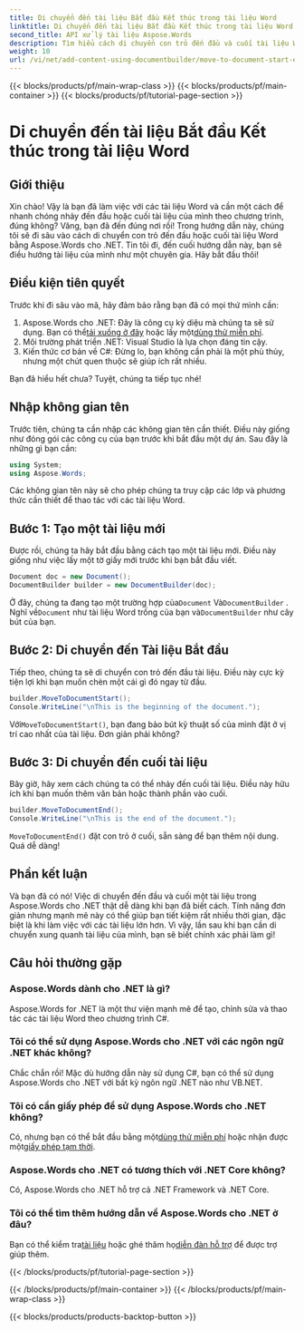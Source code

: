 ```yaml
---
title: Di chuyển đến tài liệu Bắt đầu Kết thúc trong tài liệu Word
linktitle: Di chuyển đến tài liệu Bắt đầu Kết thúc trong tài liệu Word
second_title: API xử lý tài liệu Aspose.Words
description: Tìm hiểu cách di chuyển con trỏ đến đầu và cuối tài liệu Word bằng Aspose.Words cho .NET. Hướng dẫn toàn diện với hướng dẫn từng bước và ví dụ.
weight: 10
url: /vi/net/add-content-using-documentbuilder/move-to-document-start-end/
---
```


{{< blocks/products/pf/main-wrap-class >}}
{{< blocks/products/pf/main-container >}}
{{< blocks/products/pf/tutorial-page-section >}}

# Di chuyển đến tài liệu Bắt đầu Kết thúc trong tài liệu Word

## Giới thiệu

Xin chào! Vậy là bạn đã làm việc với các tài liệu Word và cần một cách để nhanh chóng nhảy đến đầu hoặc cuối tài liệu của mình theo chương trình, đúng không? Vâng, bạn đã đến đúng nơi rồi! Trong hướng dẫn này, chúng tôi sẽ đi sâu vào cách di chuyển con trỏ đến đầu hoặc cuối tài liệu Word bằng Aspose.Words cho .NET. Tin tôi đi, đến cuối hướng dẫn này, bạn sẽ điều hướng tài liệu của mình như một chuyên gia. Hãy bắt đầu thôi!

## Điều kiện tiên quyết

Trước khi đi sâu vào mã, hãy đảm bảo rằng bạn đã có mọi thứ mình cần:

1.  Aspose.Words cho .NET: Đây là công cụ kỳ diệu mà chúng ta sẽ sử dụng. Bạn có thể[tải xuống ở đây](https://releases.aspose.com/words/net/) hoặc lấy một[dùng thử miễn phí](https://releases.aspose.com/).
2. Môi trường phát triển .NET: Visual Studio là lựa chọn đáng tin cậy.
3. Kiến thức cơ bản về C#: Đừng lo, bạn không cần phải là một phù thủy, nhưng một chút quen thuộc sẽ giúp ích rất nhiều.

Bạn đã hiểu hết chưa? Tuyệt, chúng ta tiếp tục nhé!

## Nhập không gian tên

Trước tiên, chúng ta cần nhập các không gian tên cần thiết. Điều này giống như đóng gói các công cụ của bạn trước khi bắt đầu một dự án. Sau đây là những gì bạn cần:

```csharp
using System;
using Aspose.Words;
```

Các không gian tên này sẽ cho phép chúng ta truy cập các lớp và phương thức cần thiết để thao tác với các tài liệu Word.

## Bước 1: Tạo một tài liệu mới

Được rồi, chúng ta hãy bắt đầu bằng cách tạo một tài liệu mới. Điều này giống như việc lấy một tờ giấy mới trước khi bạn bắt đầu viết.

```csharp
Document doc = new Document();
DocumentBuilder builder = new DocumentBuilder(doc);
```

 Ở đây, chúng ta đang tạo một trường hợp của`Document` Và`DocumentBuilder` . Nghĩ về`Document` như tài liệu Word trống của bạn và`DocumentBuilder` như cây bút của bạn.

## Bước 2: Di chuyển đến Tài liệu Bắt đầu

Tiếp theo, chúng ta sẽ di chuyển con trỏ đến đầu tài liệu. Điều này cực kỳ tiện lợi khi bạn muốn chèn một cái gì đó ngay từ đầu.

```csharp
builder.MoveToDocumentStart();
Console.WriteLine("\nThis is the beginning of the document.");
```

 Với`MoveToDocumentStart()`, bạn đang bảo bút kỹ thuật số của mình đặt ở vị trí cao nhất của tài liệu. Đơn giản phải không?

## Bước 3: Di chuyển đến cuối tài liệu

Bây giờ, hãy xem cách chúng ta có thể nhảy đến cuối tài liệu. Điều này hữu ích khi bạn muốn thêm văn bản hoặc thành phần vào cuối.

```csharp
builder.MoveToDocumentEnd();
Console.WriteLine("\nThis is the end of the document.");
```

`MoveToDocumentEnd()` đặt con trỏ ở cuối, sẵn sàng để bạn thêm nội dung. Quá dễ dàng!

## Phần kết luận

Và bạn đã có nó! Việc di chuyển đến đầu và cuối một tài liệu trong Aspose.Words cho .NET thật dễ dàng khi bạn đã biết cách. Tính năng đơn giản nhưng mạnh mẽ này có thể giúp bạn tiết kiệm rất nhiều thời gian, đặc biệt là khi làm việc với các tài liệu lớn hơn. Vì vậy, lần sau khi bạn cần di chuyển xung quanh tài liệu của mình, bạn sẽ biết chính xác phải làm gì!

## Câu hỏi thường gặp

### Aspose.Words dành cho .NET là gì?  
Aspose.Words for .NET là một thư viện mạnh mẽ để tạo, chỉnh sửa và thao tác các tài liệu Word theo chương trình C#.

### Tôi có thể sử dụng Aspose.Words cho .NET với các ngôn ngữ .NET khác không?  
Chắc chắn rồi! Mặc dù hướng dẫn này sử dụng C#, bạn có thể sử dụng Aspose.Words cho .NET với bất kỳ ngôn ngữ .NET nào như VB.NET.

### Tôi có cần giấy phép để sử dụng Aspose.Words cho .NET không?  
 Có, nhưng bạn có thể bắt đầu bằng một[dùng thử miễn phí](https://releases.aspose.com/) hoặc nhận được một[giấy phép tạm thời](https://purchase.aspose.com/temporary-license/).

### Aspose.Words cho .NET có tương thích với .NET Core không?  
Có, Aspose.Words cho .NET hỗ trợ cả .NET Framework và .NET Core.

### Tôi có thể tìm thêm hướng dẫn về Aspose.Words cho .NET ở đâu?  
Bạn có thể kiểm tra[tài liệu](https://reference.aspose.com/words/net/) hoặc ghé thăm họ[diễn đàn hỗ trợ](https://forum.aspose.com/c/words/8) để được trợ giúp thêm.

{{< /blocks/products/pf/tutorial-page-section >}}

{{< /blocks/products/pf/main-container >}}
{{< /blocks/products/pf/main-wrap-class >}}

{{< blocks/products/products-backtop-button >}}
